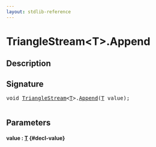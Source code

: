```yaml
---
layout: stdlib-reference
---
```


# TriangleStream\<T\>\.Append

## Description





## Signature 

<pre>
void <a href="/stdlib-reference/types/TriangleStream/index" class="code_type">TriangleStream</a>&lt;<a href="/stdlib-reference/types/TriangleStream/index#typeparam-T" class="code_type">T</a>&gt;.<a href="/stdlib-reference/types/TriangleStream/Append">Append</a>(<a href="/stdlib-reference/types/TriangleStream/index#typeparam-T" class="code_type">T</a> <span class='code_param'>value</span>);

</pre>

## Parameters

#### value  : [T](/stdlib-reference/types/TriangleStream/index#typeparam-T) {#decl-value}

